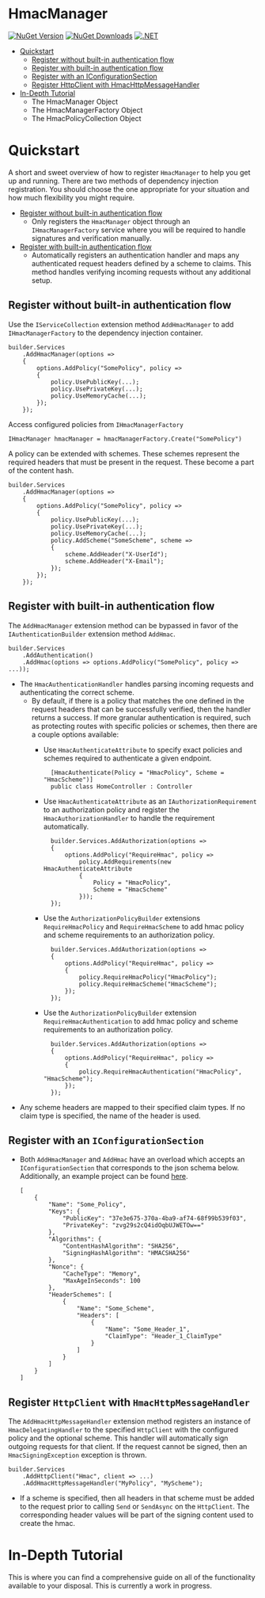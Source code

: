 
# HmacManager

[![NuGet Version](https://img.shields.io/nuget/v/HmacManager.svg)](https://www.nuget.org/packages/HmacManager/) [![NuGet Downloads](https://img.shields.io/nuget/dt/HmacManager.svg)](https://www.nuget.org/packages/HmacManager/) [![.NET](https://github.com/jzills/HmacManager/actions/workflows/dotnet.yml/badge.svg)](https://github.com/jzills/HmacManager/actions/workflows/dotnet.yml)

- [Quickstart](#quickstart)
    * [Register without built-in authentication flow](#register-without-built-in-authentication-flow)
    * [Register with built-in authentication flow](#register-with-built-in-authentication-flow)
    * [Register with an IConfigurationSection](#register-with-an-iconfigurationsection)
    * [Register HttpClient with HmacHttpMessageHandler](#register-httpclient-with-hmachttpmessagehandler)
- [In-Depth Tutorial](#in-depth-tutorial)
    * The HmacManager Object
    * The HmacManagerFactory Object
    * The HmacPolicyCollection Object

# Quickstart

A short and sweet overview of how to register `HmacManager` to help you get up and running. There are two methods of dependency injection registration. You should choose the one appropriate for your situation and how much flexibility you might require.

- [Register without built-in authentication flow](#register-without-built-in-authentication-flow)
    - Only registers the `HmacManager` object through an `IHmacManagerFactory` service where you will be required to handle signatures and verification manually.
- [Register with built-in authentication flow](#register-with-built-in-authentication-flow)
    - Automatically registers an authentication handler and maps any authenticated request headers defined by a scheme to claims. This method handles verifying incoming requests without any additional setup. 

## Register without built-in authentication flow

Use the `IServiceCollection` extension method `AddHmacManager` to add `IHmacManagerFactory` to the dependency injection container. 

    builder.Services
        .AddHmacManager(options =>
        {
            options.AddPolicy("SomePolicy", policy =>
            {
                policy.UsePublicKey(...);
                policy.UsePrivateKey(...);
                policy.UseMemoryCache(...);
            });
        });

Access configured policies from `IHmacManagerFactory`

    IHmacManager hmacManager = hmacManagerFactory.Create("SomePolicy")

A policy can be extended with schemes. These schemes represent the required headers that must be present in the request. These become a part of the content hash.

    builder.Services
        .AddHmacManager(options =>
        {
            options.AddPolicy("SomePolicy", policy =>
            {
                policy.UsePublicKey(...);
                policy.UsePrivateKey(...);
                policy.UseMemoryCache(...);
                policy.AddScheme("SomeScheme", scheme =>
                {
                    scheme.AddHeader("X-UserId");
                    scheme.AddHeader("X-Email");
                });
            });
        });

## Register with built-in authentication flow

The `AddHmacManager` extension method can be bypassed in favor of the `IAuthenticationBuilder` extension method `AddHmac`. 

    builder.Services
        .AddAuthentication()
        .AddHmac(options => options.AddPolicy("SomePolicy", policy => ...));

- The `HmacAuthenticationHandler` handles parsing incoming requests and authenticating the correct scheme.
    - By default, if there is a policy that matches the one defined in the request headers that can be successfully verified, then the handler returns a success. If more granular authentication is required, such as protecting routes with specific policies or schemes, then there are a couple options available:
        - Use `HmacAuthenticateAttribute` to specify exact policies and schemes required to authenticate a given endpoint.

                [HmacAuthenticate(Policy = "HmacPolicy", Scheme = "HmacScheme")]
                public class HomeController : Controller

        - Use `HmacAuthenticateAttribute` as an `IAuthorizationRequirement` to an authorization policy and register the `HmacAuthorizationHandler` to handle the requirement automatically.

                builder.Services.AddAuthorization(options => 
                {
                    options.AddPolicy("RequireHmac", policy => 
                        policy.AddRequirements(new HmacAuthenticateAttribute 
                        { 
                            Policy = "HmacPolicy", 
                            Scheme = "HmacScheme"
                        }));
                });

        - Use the `AuthorizationPolicyBuilder` extensions `RequireHmacPolicy` and `RequireHmacScheme` to add hmac policy and scheme requirements to an authorization policy.

                builder.Services.AddAuthorization(options => 
                {
                    options.AddPolicy("RequireHmac", policy =>
                    {
                        policy.RequireHmacPolicy("HmacPolicy");
                        policy.RequireHmacScheme("HmacScheme");
                    });
                });

        - Use the `AuthorizationPolicyBuilder` extension `RequireHmacAuthentication` to add hmac policy and scheme requirements to an authorization policy.

                builder.Services.AddAuthorization(options => 
                {
                    options.AddPolicy("RequireHmac", policy =>
                    {
                        policy.RequireHmacAuthentication("HmacPolicy", "HmacScheme");
                    });
                });

- Any scheme headers are mapped to their specified claim types. If no claim type is specified, the name of the header is used.

## Register with an `IConfigurationSection`

- Both `AddHmacManager` and `AddHmac` have an overload which accepts an `IConfigurationSection` that corresponds to the json schema below. Additionally, an example project can be found [here](../../samples/WebToApiAuthenticationWithJsonConfiguration/README.md).

    ```
    [
        {
            "Name": "Some_Policy",
            "Keys": {
                "PublicKey": "37e3e675-370a-4ba9-af74-68f99b539f03",
                "PrivateKey": "zvg29s2cQ4idOqbUJWETOw=="
            },
            "Algorithms": {
                "ContentHashAlgorithm": "SHA256",
                "SigningHashAlgorithm": "HMACSHA256"
            },
            "Nonce": {
                "CacheType": "Memory",
                "MaxAgeInSeconds": 100
            },
            "HeaderSchemes": [
                {
                    "Name": "Some_Scheme",
                    "Headers": [
                        {
                            "Name": "Some_Header_1",
                            "ClaimType": "Header_1_ClaimType"
                        }
                    ]
                }
            ]
        }
    ]
    ```

## Register `HttpClient` with `HmacHttpMessageHandler`

The `AddHmacHttpMessageHandler` extension method registers an instance of `HmacDelegatingHandler` to the specified `HttpClient` with the configured policy and the optional scheme. This handler will automatically sign outgoing requests for that client. If the request cannot be signed, then an `HmacSigningException` exception is thrown.

    builder.Services
        .AddHttpClient("Hmac", client => ...)
        .AddHmacHttpMessageHandler("MyPolicy", "MyScheme");

- If a scheme is specified, then all headers in that scheme must be added to the request prior to calling `Send` or `SendAsync` on the `HttpClient`. The corresponding header values will be part of the signing content used to create the hmac.

# In-Depth Tutorial

This is where you can find a comprehensive guide on all of the functionality available to your disposal. This is currently a work in progress.
